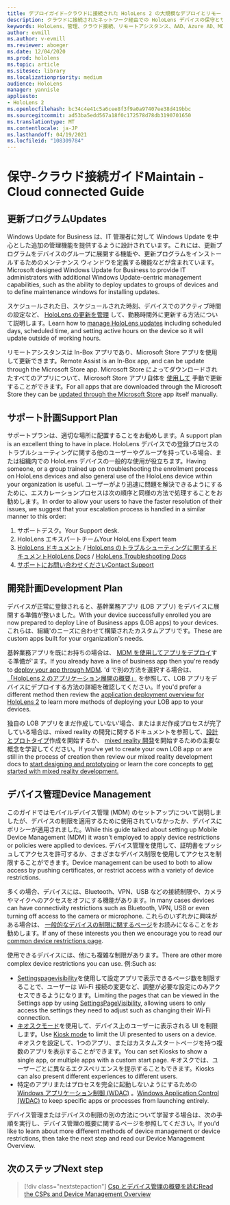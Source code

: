 ```yaml
---
title: デプロイガイド–クラウドに接続された HoloLens 2 の大規模なデプロイとリモートサポート
description: クラウドに接続されたネットワーク経由での HoloLens デバイスの保守とサポートに関するヒントをご覧ください。
keywords: HoloLens、管理、クラウド接続、リモートアシスタンス、AAD、Azure AD、MDM、モバイルデバイス管理
author: evmill
ms.author: v-evmill
ms.reviewer: aboeger
ms.date: 12/04/2020
ms.prod: hololens
ms.topic: article
ms.sitesec: library
ms.localizationpriority: medium
audience: HoloLens
manager: yannisle
appliesto:
- HoloLens 2
ms.openlocfilehash: bc34c4e41c5a6cee8f3f9a0a97407ee38d419bbc
ms.sourcegitcommit: ad53ba5edd567a18f0c172578d78db3190701650
ms.translationtype: MT
ms.contentlocale: ja-JP
ms.lasthandoff: 04/19/2021
ms.locfileid: "108309784"
---
```

# <a name="maintain---cloud-connected-guide"></a><span data-ttu-id="8d709-104">保守-クラウド接続ガイド</span><span class="sxs-lookup"><span data-stu-id="8d709-104">Maintain - Cloud connected Guide</span></span>

## <a name="updates"></a><span data-ttu-id="8d709-105">更新プログラム</span><span class="sxs-lookup"><span data-stu-id="8d709-105">Updates</span></span>

<span data-ttu-id="8d709-106">Windows Update for Business は、IT 管理者に対して Windows Update を中心とした追加の管理機能を提供するように設計されています。これには、更新プログラムをデバイスのグループに展開する機能や、更新プログラムをインストールするためのメンテナンス ウィンドウを定義する機能などが含まれています。</span><span class="sxs-lookup"><span data-stu-id="8d709-106">Microsoft designed Windows Update for Business to provide IT administrators with additional Windows Update-centric management capabilities, such as the ability to deploy updates to groups of devices and to define maintenance windows for installing updates.</span></span>

<span data-ttu-id="8d709-107">スケジュールされた日、スケジュールされた時刻、デバイスでのアクティブ時間の設定など、 [HoloLens の更新を管理](https://docs.microsoft.com/hololens/hololens-updates) して、勤務時間外に更新する方法について説明します。</span><span class="sxs-lookup"><span data-stu-id="8d709-107">Learn how to [manage HoloLens updates](https://docs.microsoft.com/hololens/hololens-updates) including scheduled days, scheduled time, and setting active hours on the device so it will update outside of working hours.</span></span>

<span data-ttu-id="8d709-108">リモートアシスタンスは In-Box アプリであり、Microsoft Store アプリを使用して更新できます。</span><span class="sxs-lookup"><span data-stu-id="8d709-108">Remote Assist is an In-Box app, and can be update through the Microsoft Store app.</span></span> <span data-ttu-id="8d709-109">Microsoft Store によってダウンロードされたすべてのアプリについて、Microsoft Store アプリ自体を [使用して](https://docs.microsoft.com/hololens/holographic-store-apps#update-apps) 手動で更新することができます。</span><span class="sxs-lookup"><span data-stu-id="8d709-109">For all apps that are downloaded through the Microsoft Store they can be [updated through the Microsoft Store](https://docs.microsoft.com/hololens/holographic-store-apps#update-apps) app itself manually.</span></span>

## <a name="support-plan"></a><span data-ttu-id="8d709-110">サポート計画</span><span class="sxs-lookup"><span data-stu-id="8d709-110">Support Plan</span></span>

<span data-ttu-id="8d709-111">サポートプランは、適切な場所に配置することをお勧めします。</span><span class="sxs-lookup"><span data-stu-id="8d709-111">A support plan is an excellent thing to have in place.</span></span> <span data-ttu-id="8d709-112">HoloLens デバイスでの登録プロセスのトラブルシューティングに関する他のユーザーやグループを持っている場合、または組織内での HoloLens デバイスの一般的な使用が役立ちます。</span><span class="sxs-lookup"><span data-stu-id="8d709-112">Having someone, or a group trained up on troubleshooting the enrollment process on HoloLens devices and also general use of the HoloLens device within your organization is useful.</span></span> <span data-ttu-id="8d709-113">ユーザーがより迅速に問題を解決できるようにするために、エスカレーションプロセスは次の順序と同様の方法で処理することをお勧めします。</span><span class="sxs-lookup"><span data-stu-id="8d709-113">In order to allow your users to have the faster resolution of their issues, we suggest that your escalation process is handled in a similar manner to this order:</span></span>

1. <span data-ttu-id="8d709-114">サポートデスク。</span><span class="sxs-lookup"><span data-stu-id="8d709-114">Your Support desk.</span></span>
2. <span data-ttu-id="8d709-115">HoloLens エキスパートチーム</span><span class="sxs-lookup"><span data-stu-id="8d709-115">Your HoloLens Expert team</span></span>
3. <span data-ttu-id="8d709-116">[HoloLens ドキュメント](https://docs.microsoft.com/hololens/)  / [HoloLens のトラブルシューティングに関するドキュメント](https://docs.microsoft.com/hololens/hololens-troubleshooting)</span><span class="sxs-lookup"><span data-stu-id="8d709-116">[HoloLens Docs](https://docs.microsoft.com/hololens/) / [HoloLens Troubleshooting Docs](https://docs.microsoft.com/hololens/hololens-troubleshooting)</span></span>
4. [<span data-ttu-id="8d709-117">サポートにお問い合わせください</span><span class="sxs-lookup"><span data-stu-id="8d709-117">Contact Support</span></span>](https://support.serviceshub.microsoft.com/supportforbusiness/create?sapId=e9391227-fa6d-927b-0fff-f96288631b8f)

## <a name="development-plan"></a><span data-ttu-id="8d709-118">開発計画</span><span class="sxs-lookup"><span data-stu-id="8d709-118">Development Plan</span></span>

<span data-ttu-id="8d709-119">デバイスが正常に登録されると、基幹業務アプリ (LOB アプリ) をデバイスに展開する準備が整いました。</span><span class="sxs-lookup"><span data-stu-id="8d709-119">With your device successfully enrolled you are now prepared to deploy Line of Business apps (LOB apps) to your devices.</span></span> <span data-ttu-id="8d709-120">これらは、組織&#39;のニーズに合わせて構築されたカスタムアプリです。</span><span class="sxs-lookup"><span data-stu-id="8d709-120">These are custom apps built for your organization&#39;s needs.</span></span>

<span data-ttu-id="8d709-121">基幹業務アプリを既にお持ちの場合は、 [MDM を使用してアプリをデプロイ](https://docs.microsoft.com/hololens/app-deploy-intune)する準備が&#39;ます。</span><span class="sxs-lookup"><span data-stu-id="8d709-121">If you already have a line of business app then you&#39;re ready to [deploy your app through MDM](https://docs.microsoft.com/hololens/app-deploy-intune).</span></span> <span data-ttu-id="8d709-122">&#39;d で別の方法を選択する場合は、 [「HoloLens 2 のアプリケーション展開の概要」](https://docs.microsoft.com/hololens/app-deploy-overview) を参照して、LOB アプリをデバイスにデプロイする方法の詳細を確認してください。</span><span class="sxs-lookup"><span data-stu-id="8d709-122">If you&#39;d prefer a different method then review the [application deployment overview for HoloLens 2](https://docs.microsoft.com/hololens/app-deploy-overview) to learn more methods of deploying your LOB app to your devices.</span></span>

<span data-ttu-id="8d709-123">独自の LOB アプリをまだ作成していない&#39;場合、またはまだ作成プロセスが完了している場合は、mixed reality の開発に関するドキュメントを参照して、[設計とプロトタイプ](https://docs.microsoft.com/windows/mixed-reality/design/design)作成を開始するか、 [mixed reality 開発](https://docs.microsoft.com/windows/mixed-reality/discover/get-started-with-mr)を開始するための主要な概念を学習してください。</span><span class="sxs-lookup"><span data-stu-id="8d709-123">If you&#39;ve yet to create your own LOB app or are still in the process of creation then review our mixed reality development docs to [start designing and prototyping](https://docs.microsoft.com/windows/mixed-reality/design/design) or learn the core concepts to [get started with mixed reality development.](https://docs.microsoft.com/windows/mixed-reality/discover/get-started-with-mr)</span></span>

## <a name="device-management"></a><span data-ttu-id="8d709-124">デバイス管理</span><span class="sxs-lookup"><span data-stu-id="8d709-124">Device Management</span></span> 

<span data-ttu-id="8d709-125">このガイドではモバイルデバイス管理 (MDM) のセットアップについて説明しましたが、デバイスの制限を適用するために使用されていなかったか、デバイスにポリシーが適用されました。</span><span class="sxs-lookup"><span data-stu-id="8d709-125">While this guide talked about setting up Mobile Device Management (MDM) it wasn't employed to apply device restrictions or policies were applied to devices.</span></span> <span data-ttu-id="8d709-126">デバイス管理を使用して、証明書をプッシュしてアクセスを許可するか、さまざまなデバイス制限を使用してアクセスを制限することができます。</span><span class="sxs-lookup"><span data-stu-id="8d709-126">Device management can be used to both to allow access by pushing certificates, or restrict access with a variety of device restrictions.</span></span> 

<span data-ttu-id="8d709-127">多くの場合、デバイスには、Bluetooth、VPN、USB などの接続制限や、カメラやマイクへのアクセスをオフにする機能があります。</span><span class="sxs-lookup"><span data-stu-id="8d709-127">In many cases devices can have connectivity restrictions such as Bluetooth, VPN, USB or even turning off access to the camera or microphone.</span></span> <span data-ttu-id="8d709-128">これらのいずれかに興味がある場合は、 [一般的なデバイスの制限に関するページ](hololens-common-device-restrictions.md)をお読みになることをお勧めします。</span><span class="sxs-lookup"><span data-stu-id="8d709-128">If any of these interests you then we encourage you to read our [common device restrictions page](hololens-common-device-restrictions.md).</span></span>

<span data-ttu-id="8d709-129">使用できるデバイスには、他にも複雑な制限があります。</span><span class="sxs-lookup"><span data-stu-id="8d709-129">There are other more complex device restrictions you can use.</span></span> <span data-ttu-id="8d709-130">例:</span><span class="sxs-lookup"><span data-stu-id="8d709-130">Such as:</span></span>

- <span data-ttu-id="8d709-131">[Settingspagevisibility](settings-uri-list.md)を使用して設定アプリで表示できるページ数を制限することで、ユーザーは Wi-Fi 接続の変更など、調整が必要な設定にのみアクセスできるようになります。</span><span class="sxs-lookup"><span data-stu-id="8d709-131">Limiting the pages that can be viewed in the Settings app by using [SettingsPageVisibility](settings-uri-list.md), allowing users to only access the settings they need to adjust such as changing their Wi-Fi connection.</span></span>
- <span data-ttu-id="8d709-132">[キオスクモード](hololens-kiosk.md)を使用して、デバイス上のユーザーに表示される UI を制限します。</span><span class="sxs-lookup"><span data-stu-id="8d709-132">Use [Kiosk mode](hololens-kiosk.md) to limit the UI presented to users on a device.</span></span> <span data-ttu-id="8d709-133">キオスクを設定して、1つのアプリ、またはカスタムスタートページを持つ複数のアプリを表示することができます。</span><span class="sxs-lookup"><span data-stu-id="8d709-133">You can set Kiosks to show a single app, or multiple apps with a custom start page.</span></span> <span data-ttu-id="8d709-134">キオスクでは、ユーザーごとに異なるエクスペリエンスを提示することもできます。</span><span class="sxs-lookup"><span data-stu-id="8d709-134">Kiosks can also present different experiences to different users.</span></span>  
- <span data-ttu-id="8d709-135">特定のアプリまたはプロセスを完全に起動しないようにするための[Windows アプリケーション制御 (WDAC)](windows-defender-application-control-wdac.md) 。</span><span class="sxs-lookup"><span data-stu-id="8d709-135">[Windows Application Control (WDAC)](windows-defender-application-control-wdac.md) to keep specific apps or processes from launching entirely.</span></span>

<span data-ttu-id="8d709-136">デバイス管理またはデバイスの制限の別の方法について学習する場合は、次の手順を実行し、デバイス管理の概要に関するページを参照してください。</span><span class="sxs-lookup"><span data-stu-id="8d709-136">If you'd like to learn about more different methods of device management or device restrictions, then take the next step and read our Device Management Overview.</span></span>

## <a name="next-step"></a><span data-ttu-id="8d709-137">次のステップ</span><span class="sxs-lookup"><span data-stu-id="8d709-137">Next step</span></span>

> [!div class="nextstepaction"]
> [<span data-ttu-id="8d709-138">Csp とデバイス管理の概要を読む</span><span class="sxs-lookup"><span data-stu-id="8d709-138">Read the CSPs and Device Management Overview</span></span>](hololens-csp-policy-overview.md)